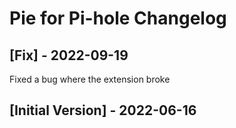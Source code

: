 # Pie for Pi-hole Changelog

## [Fix] - 2022-09-19

Fixed a bug where the extension broke

## [Initial Version] - 2022-06-16
